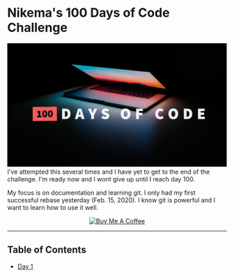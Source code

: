 # Nikema's 100 Days of Code Challenge
![100 Days of Code](./images/100-doc.png)
I've attempted this several times and I have yet to get to the end of the challenge. I'm ready now and I wont give up until I reach day 100.

My focus is on documentation and learning git. I only had my first successful rebase yesterday (Feb. 15, 2020). I know git is powerful and I want to learn how to use it well.

<p align="center" ><a href="https://www.buymeacoffee.com/nikema" target="_blank"><img src="https://cdn.buymeacoffee.com/buttons/default-orange.png" alt="Buy Me A Coffee" width="150px"></a></p>

****

## Table of Contents
- [Day 1](./Day-1.md)
